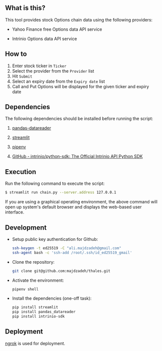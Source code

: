 ## What is this?

This tool provides stock Options chain data using the following providers:

* Yahoo Finance free Options data API service

* Intrinio Options data API service

## How to

1. Enter stock ticker in ``Ticker``
2. Select the provider from the ``Provider`` list
3. Hit ``Submit``
4. Select an expiry date from the ``Expiry date`` list
5. Call and Put Options will be displayed for the given ticker and expiry date

## Dependencies

The following dependencies should be installed before running the script:

1. [pandas-datareader](https://pandas-datareader.readthedocs.io/en/latest/#)

2. [streamlit](https://streamlit.io/)

3. [pipenv](https://pipenv-fork.readthedocs.io/en/latest/)

4. [GitHub - intrinio/python-sdk: The Official Intrinio API Python SDK](https://github.com/intrinio/python-sdk)

## Execution

Run the following command to execute the script:

```bash
$ streamlit run chain.py --server.address 127.0.0.1
```

If you are using a graphical operating environment, the above command will open up system's default browser and displays the web-based user interface.

## Development

* Setup public key authentication for Github:
  
  ```bash
  ssh-keygen -t ed25519 -C "ali.majdzadeh@gmail.com"
  ssh-agent bash -c 'ssh-add /root/.ssh/id_ed25519_gmail'
  ```

* Clone the repository:
  
  ```bash
  git clone git@github.com:majdzadeh/thales.git
  ```

* Activate the environment:
  
  ```bash
  pipenv shell
  ```

* Install the dependencies (one-off task):
  
  ```bash
  pip install streamlit
  pip install pandas_datareader
  pip install intrinio-sdk
  ```

## Deployment

[ngrok](https://ngrok.com/) is used for deployment.
